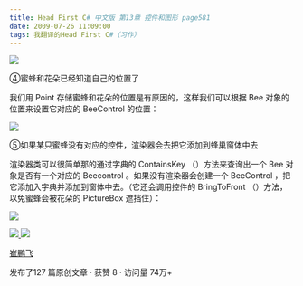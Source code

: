 ```yaml
---
title: Head First C# 中文版 第13章 控件和图形 page581
date: 2009-07-26 11:09:00
tags: 我翻译的Head First C#（习作）
---
```

![](https://p-blog.csdn.net/images/p_blog_csdn_net/cuipengfei1/EntryImages/20090726/2009-07-26_10-01-52.jpg)

④蜜蜂和花朵已经知道自己的位置了

  

我们用  Point  存储蜜蜂和花朵的位置是有原因的，这样我们可以根据  Bee  对象的位置来设置它对应的  BeeControl  的位置：

  

![](https://p-blog.csdn.net/images/p_blog_csdn_net/cuipengfei1/EntryImages/20090726/2009-07-26_10-55-49.jpg)

⑤如果某只蜜蜂没有对应的控件，渲染器会去把它添加到蜂巢窗体中去

  

渲染器类可以很简单那的通过字典的  ContainsKey  （）方法来查询出一个  Bee  对象是否有一个对应的  Beecontrol
。如果没有渲染器会创建一个  BeeControl  ，把它添加入字典并添加到窗体中去。（它还会调用控件的  BringToFront
（）方法，以免蜜蜂会被花朵的  PictureBox  遮挡住）：

  

![](https://p-blog.csdn.net/images/p_blog_csdn_net/cuipengfei1/EntryImages/20090726/2009-07-26_11-02-23.jpg)



[ ![](https://profile.csdnimg.cn/5/2/5/3_cuipengfei1)
![](https://g.csdnimg.cn/static/user-reg-year/1x/11.png)
](https://blog.csdn.net/cuipengfei1)

[ 崔鹏飞 ](https://blog.csdn.net/cuipengfei1)

发布了127 篇原创文章  ·  获赞 8  ·  访问量 74万+

